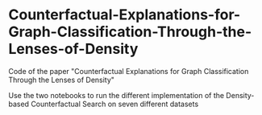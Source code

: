 # Counterfactual-Explanations-for-Graph-Classification-Through-the-Lenses-of-Density
Code of the paper "Counterfactual Explanations for Graph Classification Through the Lenses of Density"

Use the two notebooks to run the different implementation of the Density-based Counterfactual Search on seven different datasets
